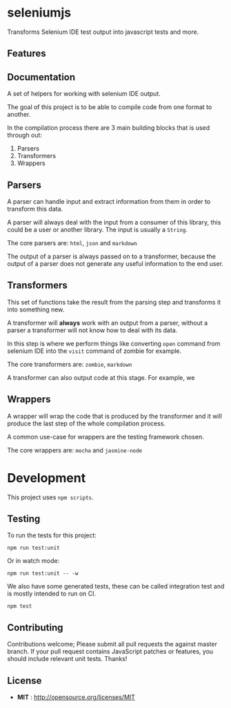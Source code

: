 # seleniumjs

Transforms Selenium IDE test output into javascript tests and more.

<!-- ![nodei.co](https://nodei.co/npm/seleniumjs.png?downloads=true&downloadRank=true&stars=true) -->

## Features

## Documentation

A set of helpers for working with selenium IDE output.

The goal of this project is to be able to compile code from one format to
another.

In the compilation process there are 3 main building blocks that is used through
out:

1. Parsers
2. Transformers
3. Wrappers

## Parsers

A parser can handle input and extract information from them in order to
transform this data.

A parser will always deal with the input from a consumer of this library, this
could be a user or another library.  The input is usually a `String`.

The core parsers are: `html`, `json` and `markdown`

The output of a parser is always passed on to a transformer, because the output
of a parser does not generate any useful information to the end user.

## Transformers

This set of functions take the result from the parsing step and transforms it
into something new.

A transformer will **always** work with an output from a parser, without a
parser a transformer will not know how to deal with its data.

In this step is where we perform things like converting `open` command from
selenium IDE into the `visit` command of zombie for example.

The core transformers are: `zombie`, `markdown`

A transformer can also output code at this stage.  For example, we 

## Wrappers

A wrapper will wrap the code that is produced by the transformer and it will
produce the last step of the whole compilation process.

A common use-case for wrappers are the testing framework chosen.

The core wrappers are: `mocha` and `jasmine-node`

# Development

This project uses `npm scripts`.

## Testing

To run the tests for this project:

    npm run test:unit

Or in watch mode:

    npm run test:unit -- -w

We also have some generated tests, these can be called integration test and is
mostly intended to run on CI.

    npm test

## Contributing

Contributions welcome; Please submit all pull requests the against master
branch. If your pull request contains JavaScript patches or features, you should
include relevant unit tests. Thanks!

## License

 - **MIT** : http://opensource.org/licenses/MIT

